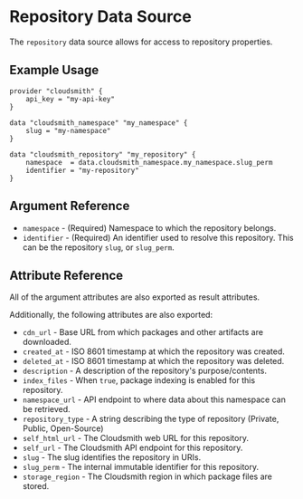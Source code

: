 # Repository Data Source

The `repository` data source allows for access to repository properties.

## Example Usage

```hcl
provider "cloudsmith" {
    api_key = "my-api-key"
}

data "cloudsmith_namespace" "my_namespace" {
    slug = "my-namespace"
}

data "cloudsmith_repository" "my_repository" {
    namespace  = data.cloudsmith_namespace.my_namespace.slug_perm
    identifier = "my-repository"
}
```

## Argument Reference

* `namespace` - (Required) Namespace to which the repository belongs.
* `identifier` - (Required) An identifier used to resolve this repository. This can be the repository `slug`, or `slug_perm`.

## Attribute Reference

All of the argument attributes are also exported as result attributes.

Additionally, the following attributes are also exported:

* `cdn_url` - Base URL from which packages and other artifacts are downloaded.
* `created_at` - ISO 8601 timestamp at which the repository was created.
* `deleted_at` - ISO 8601 timestamp at which the repository was deleted.
* `description` - A description of the repository's purpose/contents.
* `index_files` - When `true`, package indexing is enabled for this repository.
* `namespace_url` - API endpoint to where data about this namespace can be retrieved.
* `repository_type` - A string describing the type of repository (Private, Public, Open-Source)
* `self_html_url` - The Cloudsmith web URL for this repository.
* `self_url` - The Cloudsmith API endpoint for this repository.
* `slug` - The slug identifies the repository in URIs.
* `slug_perm` - The internal immutable identifier for this repository.
* `storage_region` - The Cloudsmith region in which package files are stored.